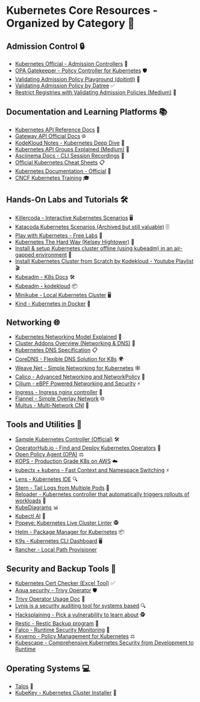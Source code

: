 # Kubernetes Core Resources - Organized by Category 🚀

## Admission Control 🔒
- [Kubernetes Official - Admission Controllers](https://kubernetes.io/docs/reference/access-authn-authz/admission-controllers/) 📜
- [OPA Gatekeeper - Policy Controller for Kubernetes](https://open-policy-agent.github.io/gatekeeper/) 🛡️
- [Validating Admission Policy Playground (doitintl)](https://github.com/doitintl/validating-admission-policy-playground) 🧪
- [Validating Admission Policy by Datree](https://github.com/datreeio/validating-admission-policy) ✅
- [Restrict Registries with Validating Admission Policies (Medium)](https://medium.com/@techpaul/kubernetes-restrict-which-registries-can-be-used-with-validating-admission-policies-0a6519f523f8) 📝

## Documentation and Learning Platforms 📚
- [Kubernetes API Reference Docs](https://kubernetes.io/docs/reference/generated/kubernetes-api/v1.27/) 📖
- [Gateway API Official Docs](https://gateway-api.sigs.k8s.io/) 🌐
- [KodeKloud Notes - Kubernetes Deep Dive](https://notes.kodekloud.com/) 📓
- [Kubernetes API Groups Explained (Medium)](https://medium.com/@Vishwa22/kubernetes-api-groups-explained-like-youre-5-why-they-matter-with-real-examples-e2d4338b91b4) 🧠
- [Asciinema Docs - CLI Session Recordings](https://docs.asciinema.org/) 🎥
- [Official Kubernetes Cheat Sheets](https://kubernetes.io/docs/reference/kubectl/cheatsheet/) 📋
- [Kubernetes Documentation - Official](https://kubernetes.io/docs/home/) 🌟
- [CNCF Kubernetes Training](https://www.cncf.io/training/) 🎓

## Hands-On Labs and Tutorials 🛠️
- [Killercoda - Interactive Kubernetes Scenarios](https://killercoda.com/) 🖥️
- [Katacoda Kubernetes Scenarios (Archived but still valuable)](https://www.katacoda.com/courses/kubernetes) 🗄️
- [Play with Kubernetes - Free Labs](https://labs.play-with-k8s.com/) 🧪
- [Kubernetes The Hard Way (Kelsey Hightower)](https://github.com/kelseyhightower/kubernetes-the-hard-way) 💪
- [Install & setup Kubernetes cluster offline (using kubeadm) in an air-gapped environment](https://www.linkedin.com/pulse/install-docker-setup-kubernetes-cluster-offline-using-ayaz-khan/) 🔌
- [Install Kubernetes Cluster from Scratch by Kodekloud - Youtube Playlist](https://www.youtube.com/playlist?list=PL2We04F3Y_41jYdadX55fdJplDvgNGENo) 🎬
- [Kubeadm - K8s Docs](https://kubernetes.io/docs/setup/production-environment/tools/kubeadm/install-kubeadm/) 🛠️
- [Kubeadm - kodekloud](https://github.com/kodekloudhub/The-Ultimate-CKA-Guide/tree/master/kubeadm-clusters) 📦
- [Minikube - Local Kubernetes Cluster](https://minikube.sigs.k8s.io/docs/) 🖥️
- [Kind - Kubernetes in Docker](https://kind.sigs.k8s.io/) 🐳

## Networking 🌐
- [Kubernetes Networking Model Explained](https://kubernetes.io/docs/concepts/cluster-administration/networking/#how-to-implement-the-kubernetes-networking-model) 📡
- [Cluster Addons Overview (Networking & DNS)](https://kubernetes.io/docs/concepts/cluster-administration/addons/) 🔌
- [Kubernetes DNS Specification](https://github.com/kubernetes/dns/blob/master/docs/specification.md) 📋
- [CoreDNS - Flexible DNS Solution for K8s](https://github.com/coredns/coredns) 🌍
- [Weave Net - Simple Networking for Kubernetes](https://github.com/weaveworks/weave/releases/download/v2.8.1/weave-daemonset-k8s.yaml) 🕸️
- [Calico - Advanced Networking and NetworkPolicy](https://projectcalico.docs.tigera.io/about/about-calico) 🐅
- [Cilium - eBPF Powered Networking and Security](https://cilium.io/) ⚡
- [Ingress - Ingress nginx controller](https://kubernetes.github.io/ingress-nginx/) 🚪
- [Flannel - Simple Overlay Network](https://github.com/flannel-io/flannel) 🌐
- [Multus - Multi-Network CNI](https://github.com/k8snetworkplumbingwg/multus-cni) 🔗

## Tools and Utilities 🧰
- [Sample Kubernetes Controller (Official)](https://github.com/kubernetes/sample-controller/tree/master) 🛠️
- [OperatorHub.io - Find and Deploy Kubernetes Operators](https://operatorhub.io/) 🏬
- [Open Policy Agent (OPA)](https://www.openpolicyagent.org/) ⚖️
- [KOPS - Production Grade K8s on AWS](https://kops.sigs.k8s.io/) ☁️
- [kubectx + kubens - Fast Context and Namespace Switching](https://github.com/ahmetb/kubectx) ⚡
- [Lens - Kubernetes IDE](https://k8slens.dev/) 🔍
- [Stern - Tail Logs from Multiple Pods](https://github.com/stern/stern) 📜
- [Reloader - Kubernetes controller that automatically triggers rollouts of workloads](https://github.com/stakater/Reloader) 🔄
- [KubeDiagrams](https://github.com/philippemerle/KubeDiagrams) 📊
- [Kubectl AI](https://github.com/GoogleCloudPlatform/kubectl-ai) 🤖
- [Popeye: Kubernetes Live Cluster Linter](https://github.com/derailed/popeye) 🕵️
- [Helm - Package Manager for Kubernetes](https://helm.sh/) 📦
- [K9s - Kubernetes CLI Dashboard](https://k9scli.io/) 🖥️
- [Rancher - Local Path Provisioner](https://github.com/rancher/local-path-provisioner)

## Security and Backup Tools 🔐
- [Kubernetes Cert Checker (Excel Tool)](https://github.com/mmumshad/kubernetes-the-hard-way/blob/master/tools/kubernetes-certs-checker.xlsx) ✅
- [Aqua security - Trivy Operator](https://github.com/aquasecurity/trivy-operator?tab=readme-ov-file) 🛡️
- [Trivy Operator Usage Doc](https://aquasecurity.github.io/trivy-operator/latest/docs/) 📖
- [Lynis is a security auditing tool for systems based](https://github.com/CISOfy/lynis) 🔍
- [Hacksplaining - Pick a vulnerability to learn about](https://www.hacksplaining.com/) 🕵️
- [Restic - Restic Backup program](https://github.com/restic/restic?tab=readme-ov-file) 💾
- [Falco - Runtime Security Monitoring](https://falco.org/) 🚨
- [Kyverno - Policy Management for Kubernetes](https://kyverno.io/) ⚖️
- [Kubescape - Comprehensive Kubernetes Security from Development to Runtime](https://github.com/kubescape/kubescape)

## Operating Systems 💻
- [Talos](https://www.talos.dev/v1.9/introduction/) 🐧
- [KubeKey - Kubernetes Cluster Installer](https://kubesphere.io/docs/v3.3/installation/install-kubesphere-on-kubernetes/) 🔧